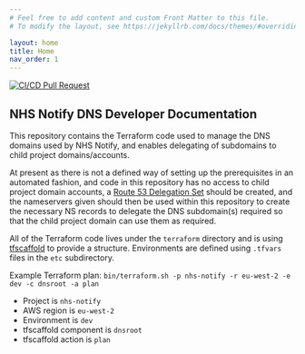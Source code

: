 ```yaml
---
# Feel free to add content and custom Front Matter to this file.
# To modify the layout, see https://jekyllrb.com/docs/themes/#overriding-theme-defaults

layout: home
title: Home
nav_order: 1
---
```


[![CI/CD Pull Request](https://github.com/NHSDigital/nhs-notify-dns/actions/workflows/cicd-1-pull-request.yaml/badge.svg)](https://github.com/NHSDigital/nhs-notify-repository-dns/actions/workflows/cicd-1-pull-request.yaml)

## NHS Notify DNS Developer Documentation

This repository contains the Terraform code used to manage the DNS domains used by NHS Notify, and enables delegating of subdomains to child project domains/accounts.

At present as there is not a defined way of setting up the prerequisites in an automated fashion, and code in this repository has no access to child project domain accounts, a [Route 53 Delegation Set](https://registry.terraform.io/providers/hashicorp/aws/latest/docs/resources/route53_delegation_set) should be created, and the nameservers given should then be used within this repository to create the necessary NS records to delegate the DNS subdomain(s) required so that the child project domain can use them as required.

All of the Terraform code lives under the `terraform` directory and is using [tfscaffold](https://github.com/tfutils/tfscaffold) to provide a structure. Environments are defined using `.tfvars` files in the `etc` subdirectory.

Example Terraform plan:
`bin/terraform.sh -p nhs-notify -r eu-west-2 -e dev -c dnsroot -a plan`
* Project is `nhs-notify`
* AWS region is `eu-west-2`
* Environment is `dev`
* tfscaffold component is `dnsroot`
* tfscaffold action is `plan`
